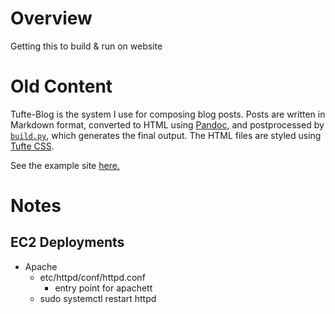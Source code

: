 # Overview
Getting this to build & run on website

# Old Content
Tufte-Blog is the system I use for composing blog posts. Posts are written in Markdown format,
converted to HTML using [Pandoc][pandoc], and postprocessed by [`build.py`](build.py), which
generates the final output. The HTML files are styled using [Tufte CSS][tufte_css].

See the example site [here.][site]

[tufte_css]: http://github.com/edwardtufte/tufte-css
[pandoc]: http://pandoc.org
[site]: http://adityaramesh.com/tufte-blog/posts.html

# Notes

## EC2 Deployments
  - Apache
    - etc/httpd/conf/httpd.conf
        - entry point for apachett
    - sudo systemctl restart httpd